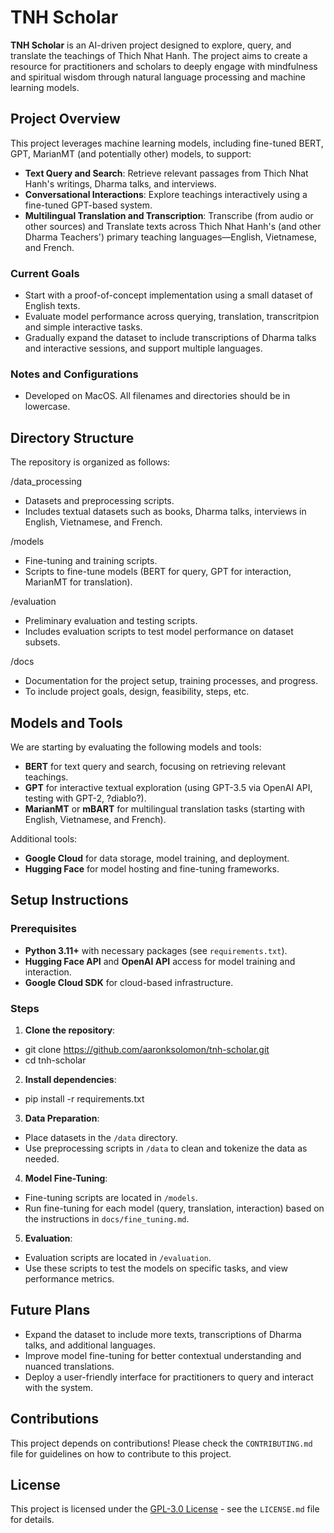 # TNH Scholar

**TNH Scholar** is an AI-driven project designed to explore, query, and translate the teachings of Thich Nhat Hanh. The project aims to create a resource for practitioners and scholars to deeply engage with mindfulness and spiritual wisdom through natural language processing and machine learning models.

## Project Overview

This project leverages machine learning models, including fine-tuned BERT, GPT, MarianMT (and potentially other) models, to support:
- **Text Query and Search**: Retrieve relevant passages from Thich Nhat Hanh's writings, Dharma talks, and interviews.
- **Conversational Interactions**: Explore teachings interactively using a fine-tuned GPT-based system.
- **Multilingual Translation and Transcription**: Transcribe (from audio or other sources) and Translate texts across Thich Nhat Hanh's (and other Dharma Teachers') primary teaching languages—English, Vietnamese, and French.

### Current Goals
- Start with a proof-of-concept implementation using a small dataset of English texts.
- Evaluate model performance across querying, translation, transcritpion and simple interactive tasks.
- Gradually expand the dataset to include transcriptions of Dharma talks and interactive sessions, and support multiple languages.

### Notes and Configurations
- Developed on MacOS. All filenames and directories should be in lowercase.

## Directory Structure

The repository is organized as follows:

/data_processing
  - Datasets and preprocessing scripts.
  - Includes textual datasets such as books, Dharma talks, interviews in English, Vietnamese, and French.

/models
  - Fine-tuning and training scripts.
  - Scripts to fine-tune models (BERT for query, GPT for interaction, MarianMT for translation).

/evaluation
  - Preliminary evaluation and testing scripts.
  - Includes evaluation scripts to test model performance on dataset subsets.

/docs
  - Documentation for the project setup, training processes, and progress.
  - To include project goals, design, feasibility, steps, etc. 

## Models and Tools

We are starting by evaluating the following models and tools:
- **BERT** for text query and search, focusing on retrieving relevant teachings.
- **GPT** for interactive textual exploration (using GPT-3.5 via OpenAI API, testing with GPT-2, ?diablo?).
- **MarianMT** or **mBART** for multilingual translation tasks (starting with English, Vietnamese, and French).
  
Additional tools:
- **Google Cloud** for data storage, model training, and deployment.
- **Hugging Face** for model hosting and fine-tuning frameworks.

## Setup Instructions

### Prerequisites
- **Python 3.11+** with necessary packages (see `requirements.txt`).
- **Hugging Face API** and **OpenAI API** access for model training and interaction.
- **Google Cloud SDK** for cloud-based infrastructure.

### Steps

1. **Clone the repository**:
- git clone https://github.com/aaronksolomon/tnh-scholar.git
- cd tnh-scholar
  
2. **Install dependencies**:
- pip install -r requirements.txt

3. **Data Preparation**:
- Place datasets in the `/data` directory.
- Use preprocessing scripts in `/data` to clean and tokenize the data as needed.

4. **Model Fine-Tuning**:
- Fine-tuning scripts are located in `/models`.
- Run fine-tuning for each model (query, translation, interaction) based on the instructions in `docs/fine_tuning.md`.

5. **Evaluation**:
- Evaluation scripts are located in `/evaluation`.
- Use these scripts to test the models on specific tasks, and view performance metrics.

## Future Plans

- Expand the dataset to include more texts, transcriptions of Dharma talks, and additional languages.
- Improve model fine-tuning for better contextual understanding and nuanced translations.
- Deploy a user-friendly interface for practitioners to query and interact with the system.

## Contributions

This project depends on contributions! Please check the `CONTRIBUTING.md` file for guidelines on how to contribute to this project.

## License

This project is licensed under the [GPL-3.0 License](LICENSE) - see the `LICENSE.md` file for details.
